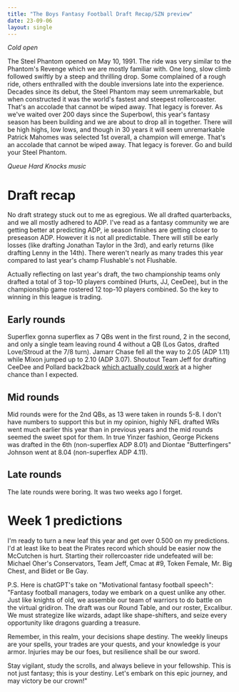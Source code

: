 ```yaml
---
title: "The Boys Fantasy Football Draft Recap/SZN preview"
date: 23-09-06
layout: single
---
```


*Cold open*

The Steel Phantom opened on May 10, 1991. The ride was very similar to the Phantom's Revenge which we are mostly familiar with. One long, slow climb followed swiftly by a steep and thrilling drop. Some complained of a rough ride, others enthralled with the double inversions late into the experience. Decades since its debut, the Steel Phantom may seem unremarkable, but when constructed it was the world's fastest and steepest rollercoaster. That's an accolade that cannot be wiped away. That legacy is forever. As we've waited over 200 days since the Superbowl, this year's fantasy season has been building and we are about to drop all in together. There will be high highs, low lows, and though in 30 years it will seem unremarkable Patrick Mahomes was selected 1st overall, a champion will emerge. That's an accolade that cannot be wiped away. That legacy is forever. Go and build your Steel Phantom.

*Queue Hard Knocks music*

# Draft recap
No draft strategy stuck out to me as egregious. We all drafted quarterbacks, and we all mostly adhered to ADP. I've read as a fantasy community we are getting better at predicting ADP, ie season finishes are getting closer to preseason ADP. However it is not all predictable. There will still be early losses (like drafting Jonathan Taylor in the 3rd), and early returns (like drafting Lenny in the 14th). There weren't nearly as many trades this year compared to last year's champ Flushable's not Flushable.

Actually reflecting on last year's draft, the two championship teams only drafted a total of 3 top-10 players combined (Hurts, JJ, CeeDee), but in the championship game rostered 12 top-10 players combined. So the key to winning in this league is trading.

## Early rounds
Superflex gonna superflex as 7 QBs went in the first round, 2 in the second, and only a single team leaving round 4 without a QB (Los Gatos, drafted Love/Stroud at the 7/8 turn). Jamarr Chase fell all the way to 2.05 (ADP 1.11) while Mixon jumped up to 2.10 (ADP 3.07). Shoutout Team Jeff for drafting CeeDee and Pollard back2back [which actually could work](https://www.4for4.com/2022/preseason/skill-position-stack-fantasy-football-strategy-analysis) at a higher chance than I expected.

## Mid rounds
Mid rounds were for the 2nd QBs, as 13 were taken in rounds 5-8. I don't have numbers to support this but in my opinion, highly NFL drafted WRs went much earlier this year than in previous years and the mid rounds seemed the sweet spot for them. In true Yinzer fashion, George Pickens was drafted in the 6th (non-superflex ADP 8.01) and Diontae "Butterfingers" Johnson went at 8.04 (non-superflex ADP 4.11).

## Late rounds
The late rounds were boring. It was two weeks ago I forget.

# Week 1 predictions
I'm ready to turn a new leaf this year and get over 0.500 on my predictions. I'd at least like to beat the Pirates record which should be easier now the McCutchen is hurt. Starting their rollercoaster ride undefeated will be: Michael Oher's Conservators, Team Jeff, Cmac at #9, Token Female, Mr. Big Chest, and Bidet or Be Gay.

P.S. Here is chatGPT's take on "Motivational fantasy football speech":
"Fantasy football managers, today we embark on a quest unlike any other. Just like knights of old, we assemble our team of warriors to do battle on the virtual gridiron. The draft was our Round Table, and our roster, Excalibur. We must strategize like wizards, adapt like shape-shifters, and seize every opportunity like dragons guarding a treasure.

Remember, in this realm, your decisions shape destiny. The weekly lineups are your spells, your trades are your quests, and your knowledge is your armor. Injuries may be our foes, but resilience shall be our sword.

Stay vigilant, study the scrolls, and always believe in your fellowship. This is not just fantasy; this is your destiny. Let's embark on this epic journey, and may victory be our crown!"
